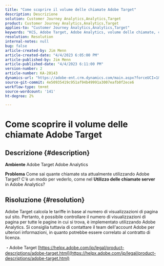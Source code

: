 ```yaml
---
title: "Come scoprire il volume delle chiamate Adobe Target"
description: Descrizione
solution: Customer Journey Analytics,Analytics,Target
product: Customer Journey Analytics,Analytics,Target
applies-to: "Customer Journey Analytics,Analytics,Target"
keywords: "KCS, Adobe Target, Adobe Analytics, volume delle chiamate, come fare"
resolution: Resolution
internal-notes: null
bug: false
article-created-by: Jim Menn
article-created-date: "4/4/2023 6:05:00 PM"
article-published-by: Jim Menn
article-published-date: "4/4/2023 6:11:00 PM"
version-number: 2
article-number: KA-20143
dynamics-url: "https://adobe-ent.crm.dynamics.com/main.aspx?forceUCI=1&pagetype=entityrecord&etn=knowledgearticle&id=6b960434-13d3-ed11-a7c7-6045bd006268"
source-git-commit: 4e50935419c951af94b49991a3007eafb0f2ece6
workflow-type: tm+mt
source-wordcount: '141'
ht-degree: 2%

---
```


# Come scoprire il volume delle chiamate Adobe Target

## Descrizione {#description}


<b>Ambiente</b>
Adobe Target Adobe Analytics

<b>Problema</b>
Come sai quante chiamate sta attualmente utilizzando Adobe Target?
C&#39;è un modo per vederlo, come nel <b>Utilizzo delle chiamate server</b> in Adobe Analytics?


## Risoluzione {#resolution}


Adobe Target calcola le tariffe in base al numero di visualizzazioni di pagina sul sito.
Pertanto, è possibile controllare il numero di visualizzazioni di pagina per tutte le pagine in cui si trova, è implementato utilizzando Adobe Analytics.
Si consiglia tuttavia di contattare il team dell&#39;account Adobe per ulteriori informazioni, in quanto potrebbe essere correlato al contratto di licenza.

・Adobe Target
[https://helpx.adobe.com/jp/legal/product-descriptions/adobe-target.html](https://helpx.adobe.com/jp/legal/product-descriptions/adobe-target.html)


